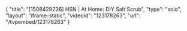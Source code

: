 {
    "title": "[1508429236] HSN | At Home: DIY Salt Scrub",
    "type": "solo",
    "layout": "iframe-static",
    "videoId": "123178263",
    "url": "\/tvpembed\/123178263"
}